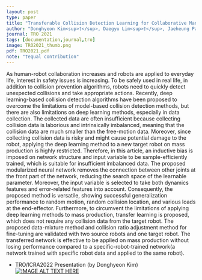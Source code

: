 ```yaml
---
layout: post
type: paper
title: "Transferable Collision Detection Learning for Collaborative Manipulator Using Versatile Modularized Neural Network"
author: "Donghyeon Kim<sup>†</sup>, Daegyu Lim<sup>†</sup>, Jaeheung Park"
journal: TRO 2021
tags: [documentation,journal,tro]
image: TRO2021_thumb.png
pdf: TRO2021.pdf
note: "†equal contribution"
---
```

As human-robot collaboration increases and robots are applied to everyday life, interest in safety issues is increasing. To be safely used in real life, in addition to collision prevention algorithms, robots need to quickly detect unexpected collisions and take appropriate actions. Recently, deep learning-based collision detection algorithms have been proposed to overcome the limitations of model-based collision detection methods, but there are also limitations on deep learning methods, especially in data collection. The collected data are often insufficient because collecting collision data is laborious and intrinsically imbalanced, meaning that the collision data are much smaller than the free-motion data. Moreover, since collecting collision data is risky and might cause potential damage to the robot, applying the deep learning method to a new target robot on mass production is highly restricted. Therefore, in this article, an inductive bias is imposed on network structure and input variable to be sample-efficiently trained, which is suitable for insufficient imbalanced data. The proposed modularized neural network removes the connection between other joints at the front part of the network, reducing the search space of the learnable parameter. Moreover, the input variable is selected to take both dynamics features and error-related features into account. Consequently, the proposed method is versatile, showing successful generalization performance to random motion, random collision location, and various loads at the end-effector. Furthermore, to circumvent the limitations of applying deep learning methods to mass production, transfer learning is proposed, which does not require any collision data from the target robot. The proposed data-mixture method and collision ratio adjustment method for fine-tuning are validated with two source robots and one target robot. The transferred network is effective to be applied on mass production without losing performance compared to a specific-robot-trained network(a network trained with specific robot data and applied to the same robot).

- TRO/ICRA2022 Presentation (by Donghyeon Kim)
[![IMAGE ALT TEXT HERE](http://img.youtube.com/vi/jgsGvM5dlwI/0.jpg)](http://www.youtube.com/watch?v=jgsGvM5dlwI)
